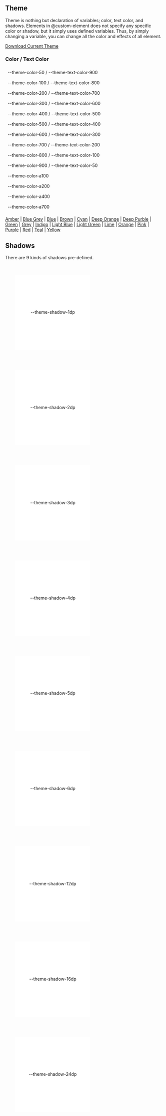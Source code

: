 <script>
  function setTheme(theme) {
    var themeEl = document.querySelector('#theme-css');
    var downloadLink = document.querySelector('a#download-theme');
    themeEl.setAttribute('href', 'themes/' + theme + '.css');
    downloadLink.setAttribute('href', 'themes/' + theme + '.css');
  }
</script>
<link id="theme-css" rel="stylesheet" href="themes/blue.css">

<h2>Theme</h2>
<p>
  Theme is nothing but declaration of variables; color, text color, and shadows. 
  Elements in @custom-element does not specify any specific color or shadow, but it simply uses defined variables. Thus, by simply changing a variable, you can change all the color and effects of all element.
</p>

<a id="download-theme" href="themes/blue.css" target="_blank">Download Current Theme</a>

<div class="color">
  <h3>Color / Text Color</h3>
  <div style="background:var(--theme-color-50); color:var(--theme-text-color-900)">
    --theme-color-50   / --theme-text-color-900 
  </div>
  <div style="background:var(--theme-color-100);color:var(--theme-text-color-800)">
    --theme-color-100 / --theme-text-color-800
  </div>
  <div style="background:var(--theme-color-200);color:var(--theme-text-color-700)">
    --theme-color-200 / --theme-text-color-700
  </div>
  <div style="background:var(--theme-color-300);color:var(--theme-text-color-600)">
    --theme-color-300 / --theme-text-color-600
  </div>
  <div style="background:var(--theme-color-400);color:var(--theme-text-color-500)">
    --theme-color-400 / --theme-text-color-500
  </div>
  <div style="background:var(--theme-color-500);color:var(--theme-text-color-400)">
    --theme-color-500 / --theme-text-color-400
  </div>
  <div style="background:var(--theme-color-600);color:var(--theme-text-color-300)">
    --theme-color-600 / --theme-text-color-300
  </div>
  <div style="background:var(--theme-color-700);color:var(--theme-text-color-200)">
    --theme-color-700 / --theme-text-color-200
  </div>
  <div style="background:var(--theme-color-800);color:var(--theme-text-color-100)"> 
    --theme-color-800 / --theme-text-color-100
  </div>
  <div style="background:var(--theme-color-900);color:var(--theme-text-color-50)">
    --theme-color-900 / --theme-text-color-50
  </div>
  <div style="background:var(--theme-color-a100)">--theme-color-a100</div>
  <div style="background:var(--theme-color-a200)">--theme-color-a200</div>
  <div style="background:var(--theme-color-a400)">--theme-color-a400</div>
  <div style="background:var(--theme-color-a700)">--theme-color-a700</div>
</div>

<a href="javascript:setTheme('amber')" icon="palette">Amber</a>
| <a href="javascript:setTheme('blue-grey')" icon="palette">Blue Grey</a>
| <a href="javascript:setTheme('blue')" icon="palette">Blue</a>
| <a href="javascript:setTheme('brown')" icon="palette">Brown</a>
| <a href="javascript:setTheme('cyan')" icon="palette">Cyan</a>
| <a href="javascript:setTheme('deep-orange')" icon="palette">Deep Orange</a>
| <a href="javascript:setTheme('deep-purple')" icon="palette">Deep Purble</a>
| <a href="javascript:setTheme('green')" icon="palette">Green</a>
| <a href="javascript:setTheme('grey')" icon="palette">Grey</a>
| <a href="javascript:setTheme('indigo')" icon="palette">Indigo</a>
| <a href="javascript:setTheme('light-blue')" icon="palette">Light Blue</a>
| <a href="javascript:setTheme('light-green')" icon="palette">Light Green</a>
| <a href="javascript:setTheme('lime')" icon="palette">Lime</a>
| <a href="javascript:setTheme('orange')" icon="palette">Orange</a>
| <a href="javascript:setTheme('pink')" icon="palette">Pink</a>
| <a href="javascript:setTheme('purple')" icon="palette">Purple</a>
| <a href="javascript:setTheme('red')" icon="palette">Red</a>
| <a href="javascript:setTheme('teal')" icon="palette">Teal</a>
| <a href="javascript:setTheme('yellow')" icon="palette">Yellow</a>

<h2>Shadows</h2>

<p>
  There are 9 kinds of shadows pre-defined.
</p>
<div class="shadows">
  <div style="box-shadow: var(--theme-shadow-1dp)">--theme-shadow-1dp</div>
  <div style="box-shadow: var(--theme-shadow-2dp)">--theme-shadow-2dp</div>
  <div style="box-shadow: var(--theme-shadow-3dp)">--theme-shadow-3dp</div>
  <div style="box-shadow: var(--theme-shadow-4dp)">--theme-shadow-4dp</div>
  <div style="box-shadow: var(--theme-shadow-5dp)">--theme-shadow-5dp</div>
  <div style="box-shadow: var(--theme-shadow-6dp)">--theme-shadow-6dp</div>
  <div style="box-shadow: var(--theme-shadow-12dp)">--theme-shadow-12dp</div>
  <div style="box-shadow: var(--theme-shadow-16dp)">--theme-shadow-16dp</div>
  <div style="box-shadow: var(--theme-shadow-24dp)">--theme-shadow-24dp</div>
</div>

<style>
  .color > div {padding: 8px}
  .shadows > div { width: 240px; height: 240px; line-height: 240px; text-align: center; margin: 32px; background-color: #fff; display:inline-block; } 
</style>
